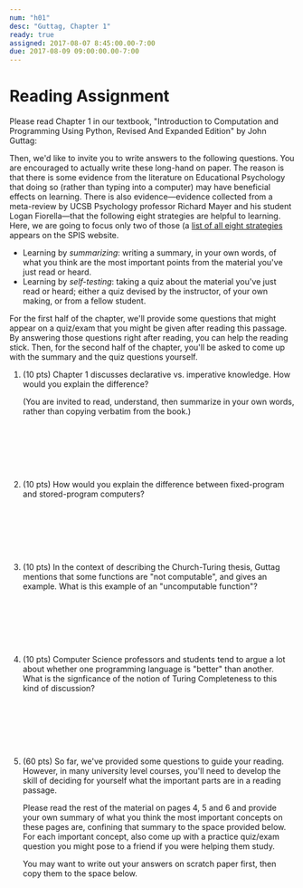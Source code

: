 ```yaml
---
num: "h01"
desc: "Guttag, Chapter 1"
ready: true
assigned: 2017-08-07 8:45:00.00-7:00
due: 2017-08-09 09:00:00.00-7:00
---
```


# Reading Assignment


Please read Chapter 1 in our textbook, "Introduction to Computation
and Programming Using Python, Revised And Expanded Edition" by John
Guttag:

Then, we'd like to invite you to write answers to the following
questions.  You are encouraged to actually write these long-hand on
paper.  The reason is that there is some evidence from the literature
on Educational Psychology that doing so (rather than typing into a
computer) may have beneficial effects on learning.  There is also
evidence&mdash;evidence collected from a meta-review by UCSB
Psychology professor Richard Mayer and his student Logan
Fiorella&mdash;that the following eight strategies are helpful to
learning.   Here, we are going to focus only two of those
(a [list of all eight strategies](/topics/learning_strategies/) appears on the SPIS website.

*  Learning by *summarizing*: writing a summary, in your own
    words, of what you think are the most important points from the
    material you've just read or heard.
*  Learning by *self-testing*: taking a quiz about the material
    you've just read or heard; either a quiz devised by the instructor,
    of your own making, or from a fellow student.

For the first half of the chapter, we'll provide some questions that might appear on a quiz/exam that you might be given
after reading this passage.    By answering those questions right after reading, you can 
help the reading stick.   Then, for the second half of the chapter, you'll be asked to come up with the summary and the quiz questions
yourself.

<ol>

<li markdown="1" style="margin-bottom:8em;">

(10 pts) Chapter 1 discusses declarative vs. imperative knowledge.  How would you explain the difference?  

(You are invited to read, understand, then summarize in your own words, rather than copying verbatim from the book.)

</li>


<li markdown="1" style="margin-bottom:8em;" >

(10 pts)  How would you explain the difference between fixed-program and stored-program computers?

</li>


<li markdown="1" style="margin-bottom:8em;" class="page-break-before"> (10 pts) In the context of describing the Church-Turing thesis, Guttag mentions that some functions are "not computable", and gives an example.  What is this example of an "uncomputable function"? 

</li>

<li markdown="1" style="margin-bottom:8em;"> (10 pts) Computer Science professors and students tend to argue a lot about whether one programming language is "better" than another.   What is the signficance of the notion of Turing Completeness to this kind of discussion?   
</li>

<li markdown="1" style="margin-bottom:8em;">

(60 pts) So far, we've provided some questions to guide your reading.  However, in many university level courses, you'll need to develop the skill of deciding for yourself what the important parts are in a reading passage.  

Please read the rest of the material on pages 4, 5 and&nbsp;6 and provide your own summary of what you think the most important concepts on these pages are, confining that summary to the space provided below.    For each important concept, also come up with a practice quiz/exam question you might pose to a friend if you were helping them study.

You may want to write out your answers on scratch paper first, then copy them to the space below. 

</li>


</ol>
